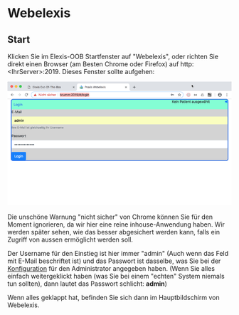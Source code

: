 # Webelexis

## Start

Klicken Sie im Elexis-OOB Startfenster auf "Webelexis", oder richten Sie direkt einen Browser (am Besten Chrome oder Firefox) auf http:&lt;IhrServer&gt;:2019. Dieses Fenster sollte aufgehen:

![](../images/wlx_use_01.png)

Die unschöne Warnung "nicht sicher" von Chrome können Sie für den Moment ignorieren, da wir hier eine reine inhouse-Anwendung haben. Wir werden später sehen, wie das besser abgesichert werden kann, falls ein Zugriff von aussen ermöglicht werden soll. 

Der Username für den Einstieg ist hier immer "admin" (Auch wenn das Feld mit E-Mail beschriftet ist) und das Passwort ist dasselbe, was Sie bei der [Konfiguration](config.md) für den Administrator angegeben haben. (Wenn Sie alles einfach weitergeklickt haben (was Sie bei einem "echten" System niemals tun sollten), dann lautet das Passwort schlicht: **admin**)

Wenn alles geklappt hat, befinden Sie sich dann im Hauptbildschirm von Webelexis.